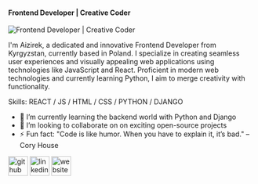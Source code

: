####  Frontend Developer | Creative Coder 
![ Frontend Developer | Creative Coder ](https://github.com/user-attachments/assets/8d0ec53e-19d7-48cf-a067-dfd17b45702c)

I'm Aizirek, a dedicated and innovative Frontend Developer from Kyrgyzstan, currently based in Poland. I specialize in creating seamless user experiences and visually appealing web applications using technologies like JavaScript and React. Proficient in modern web technologies and currently learning Python, I aim to merge creativity with functionality.

Skills:  REACT / JS / HTML / CSS / PYTHON / DJANGO

- 🌱 I’m currently learning the backend world with Python and Django 
- 👯 I’m looking to collaborate on on exciting open-source projects 
- ⚡ Fun fact: "Code is like humor. When you have to explain it, it’s bad." – Cory House 


[<img src='https://cdn.jsdelivr.net/npm/simple-icons@3.0.1/icons/github.svg' alt='github' height='40'>](https://github.com/https://github.com/AiziNu)  [<img src='https://cdn.jsdelivr.net/npm/simple-icons@3.0.1/icons/linkedin.svg' alt='linkedin' height='40'>](https://www.linkedin.com/in/https://www.linkedin.com/in/aizireknuralieva/)  [<img src='https://cdn.jsdelivr.net/npm/simple-icons@3.0.1/icons/icloud.svg' alt='website' height='40'>](https://portfolio-aizi-nuralieva.vercel.app/)  

